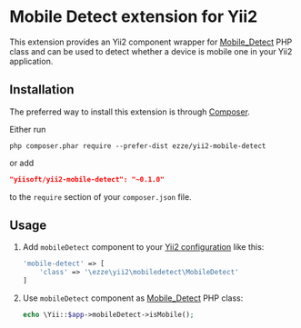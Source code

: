 # Mobile Detect extension for Yii2

This extension provides an Yii2 component wrapper for [Mobile_Detect](http://mobiledetect.net/) PHP class and
can be used to detect whether a device is mobile one in your Yii2 application.

## Installation

The preferred way to install this extension is through [Composer](http://getcomposer.org/download/).

Either run

```
php composer.phar require --prefer-dist ezze/yii2-mobile-detect
```

or add

```json
"yiisoft/yii2-mobile-detect": "~0.1.0"
```

to the `require` section of your `composer.json` file.

## Usage

1. Add `mobileDetect` component to your [Yii2 configuration](http://www.yiiframework.com/doc-2.0/guide-concept-configurations.html#application-configurations)
like this:

    ```php
    'mobile-detect' => [
        'class' => '\ezze\yii2\mobiledetect\MobileDetect'
    ]
    ```

2. Use `mobileDetect` component as [Mobile_Detect](http://mobiledetect.net/) PHP class:

    ```php
    echo \Yii::$app->mobileDetect->isMobile();
    ```